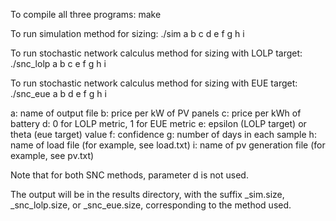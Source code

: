 To compile all three programs:
make

To run simulation method for sizing:
./sim a b c d e f g h i

To run stochastic network calculus method for sizing with LOLP target:
./snc_lolp a b c e f g h i

To run stochastic network calculus method for sizing with EUE target:
./snc_eue a b d e f g h i


a: name of output file 
b: price per kW of PV panels
c: price per kWh of battery
d: 0 for LOLP metric, 1 for EUE metric
e: epsilon (LOLP target) or theta (eue target) value
f: confidence 
g: number of days in each sample
h: name of load file (for example, see load.txt)
i: name of pv generation file (for example, see pv.txt)

Note that for both SNC methods, parameter d is not used.

The output will be in the results directory, with the suffix _sim.size, _snc_lolp.size, or _snc_eue.size, corresponding to the method used.
